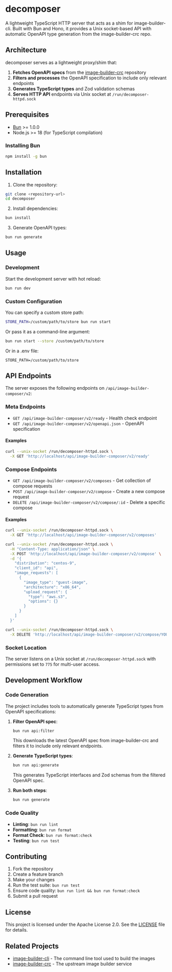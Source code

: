# decomposer

A lightweight TypeScript HTTP server that acts as a shim for image-builder-cli. Built with Bun and Hono, it provides a Unix socket-based API with automatic OpenAPI type generation from the image-builder-crc repo.

## Architecture

decomposer serves as a lightweight proxy/shim that:

1. **Fetches OpenAPI specs** from the [image-builder-crc](https://github.com/osbuild/image-builder-crc) repository
2. **Filters and processes** the OpenAPI specification to include only relevant endpoints
3. **Generates TypeScript types** and Zod validation schemas
4. **Serves HTTP API** endpoints via Unix socket at `/run/decomposer-httpd.sock`

## Prerequisites

- [Bun](https://bun.sh/) >= 1.0.0
- Node.js >= 18 (for TypeScript compilation)

### Installing Bun

```bash
npm install -g bun
```

## Installation

1. Clone the repository:
```bash
git clone <repository-url>
cd decomposer
```

2. Install dependencies:
```bash
bun install
```

3. Generate OpenAPI types:
```bash
bun run generate
```

## Usage

### Development

Start the development server with hot reload:
```bash
bun run dev
```

### Custom Configuration

You can specify a custom store path:
```bash
STORE_PATH=/custom/path/to/store bun run start
```

Or pass it as a command-line argument:
```bash
bun run start --store /custom/path/to/store
```
Or in a .env file:
```.env
STORE_PATH=/custom/path/to/store
```

## API Endpoints

The server exposes the following endpoints on `/api/image-builder-composer/v2`:

### Meta Endpoints

- `GET /api/image-builder-composer/v2/ready` - Health check endpoint
- `GET /api/image-builder-composer/v2/openapi.json` - OpenAPI specification

#### Examples

```bash
curl --unix-socket /run/decomposer-httpd.sock \
  -X GET 'http://localhost/api/image-builder-composer/v2/ready'
```

### Compose Endpoints

- `GET /api/image-builder-composer/v2/composes` - Get collection of compose requests
- `POST /api/image-builder-composer/v2/compose` - Create a new compose request
- `DELETE /api/image-builder-composer/v2/compose/:id` - Delete a specific compose

#### Examples

```bash
curl --unix-socket /run/decomposer-httpd.sock \
  -X GET 'http://localhost/api/image-builder-composer/v2/composes'
```

```bash
curl --unix-socket /run/decomposer-httpd.sock \
  -H "Content-Type: application/json" \
  -X POST 'http://localhost/api/image-builder-composer/v2/compose' \
  -d '{
    "distribution": "centos-9",
    "client_id": "api",
    "image_requests": [
      {
        "image_type": "guest-image",
        "architecture": "x86_64",
        "upload_request": {
          "type": "aws.s3",
          "options": {}
        }
      }
    ]
  }'
```


```bash
curl --unix-socket /run/decomposer-httpd.sock \
  -X DELETE 'http://localhost/api/image-builder-composer/v2/compose/YOUR-COMPOSE-ID'
```

### Socket Location

The server listens on a Unix socket at `/run/decomposer-httpd.sock` with permissions set to `775` for multi-user access.

## Development Workflow

### Code Generation

The project includes tools to automatically generate TypeScript types from OpenAPI specifications:

1. **Filter OpenAPI spec**:
   ```bash
   bun run api:filter
   ```
   This downloads the latest OpenAPI spec from image-builder-crc and filters it to include only relevant endpoints.

2. **Generate TypeScript types**:
   ```bash
   bun run api:generate
   ```
   This generates TypeScript interfaces and Zod schemas from the filtered OpenAPI spec.

3. **Run both steps**:
   ```bash
   bun run generate
   ```

### Code Quality

- **Linting**: `bun run lint`
- **Formatting**: `bun run format`
- **Format Check**: `bun run format:check`
- **Testing**: `bun run test`

## Contributing

1. Fork the repository
2. Create a feature branch
3. Make your changes
4. Run the test suite: `bun run test`
5. Ensure code quality: `bun run lint && bun run format:check`
6. Submit a pull request

## License

This project is licensed under the Apache License 2.0. See the [LICENSE](LICENSE) file for details.

## Related Projects

- [image-builder-cli](https://github.com/osbuild/image-builder-cli) - The command line tool used to build the images
- [image-builder-crc](https://github.com/osbuild/image-builder-crc) - The upstream image builder service
